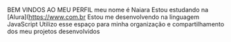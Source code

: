BEM VINDOS AO MEU PERFIL
meu nome é Naiara
Estou estudando na [Alura](https://www.com.br
Estou me desenvolvendo na linguagem JavaScript
Utilizo esse espaço para minha organização e compartilhamento dos meu projetos desenvolvidos
